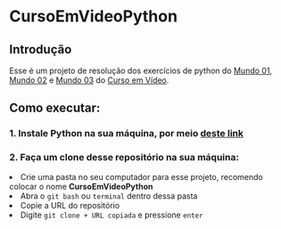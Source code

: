 # CursoEmVideoPython

<h2>Introdução</h2>

Esse é um projeto de resolução dos exercícios de python do <a href="https://www.youtube.com/watch?v=S9uPNppGsGo&list=PLHz_AreHm4dlKP6QQCekuIPky1CiwmdI6&ab_channel=CursoemV%C3%ADdeo" target="_blank">Mundo 01</a>, <a href="https://www.youtube.com/watch?v=nJkVHusJp6E&list=PLHz_AreHm4dk_nZHmxxf_J0WRAqy5Czye&ab_channel=CursoemV%C3%ADdeo" target="_blank">Mundo 02</a> e <a href="https://www.youtube.com/watch?v=0LB3FSfjvao&list=PLHz_AreHm4dksnH2jVTIVNviIMBVYyFnH&ab_channel=CursoemV%C3%ADdeo" target="_blank">Mundo 03</a> do <a href="https://www.cursoemvideo.com/" target="_blank">Curso em Vídeo</a>.

<h2>Como executar:</h2>
<h3>1. Instale Python na sua máquina, por meio <a href="https://www.python.org/" target="_blank">deste link</a></h3>
<h3>2. Faça um clone desse repositório na sua máquina:</h3>
<li>Crie uma pasta no seu computador para esse projeto, recomendo colocar o nome <b>CursoEmVideoPython</b></li>
 
<li>Abra o <code>git bash</code> ou <code>terminal</code> dentro dessa pasta</li>
<li>Copie a URL do repositório</li>
<li>Digite <code>git clone + URL copiada</code> e pressione <code>enter</code></li>
